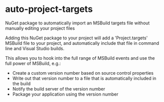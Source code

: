 # auto-project-targets
NuGet package to automatically import an MSBuild targets file without manually editing your project files

Adding this NuGet package to your project will add a 'Project.targets' MSBuild file to your project, 
and automatically include that file in command line and Visual Studio builds.

This allows you to hook into the full range of MSBuild events and use the full power of MSBuild, e.g.:
* Create a custom version number based on source control properties
* Write out that version number to a file that is automatically included in the build
* Notify the build server of the version number
* Package your application using the version number